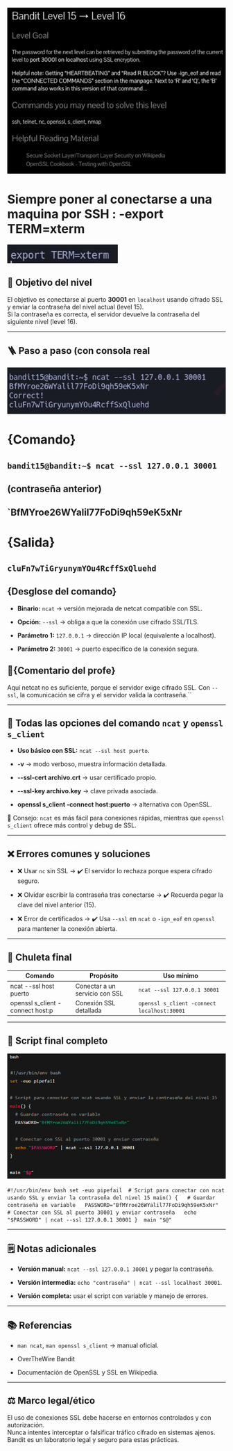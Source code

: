 ![Bandit Image](../../Imagenes/level-15-16-1.png)

# Siempre poner al conectarse a una maquina por SSH : -export TERM=xterm
![Bandit Image](../../Imagenes/bandit-banner.png)


## 🔎 Objetivo del nivel

El objetivo es conectarse al puerto **30001** en `localhost` usando cifrado SSL y enviar la contraseña del nivel actual (level 15).  
Si la contraseña es correcta, el servidor devuelve la contraseña del siguiente nivel (level 16).

---

## 🪜 Paso a paso (con consola real

![Bandit Image](../../Imagenes/level-15-16-3.png)

# {Comando}

## `bandit15@bandit:~$ ncat --ssl 127.0.0.1 30001`

## (contraseña anterior)

## `BfMYroe26WYalil77FoDi9qh59eK5xNr

# {Salida}

## `cluFn7wTiGryunymYOu4RcffSxQluehd`

## {Desglose del comando}

- **Binario:** `ncat` → versión mejorada de netcat compatible con SSL.
    
- **Opción:** `--ssl` → obliga a que la conexión use cifrado SSL/TLS.
    
- **Parámetro 1:** `127.0.0.1` → dirección IP local (equivalente a localhost).
    
- **Parámetro 2:** `30001` → puerto específico de la conexión segura.
    

## 💬{Comentario del profe}

Aquí netcat no es suficiente, porque el servidor exige cifrado SSL. Con `--ssl`, la comunicación se cifra y el servidor valida la contraseña.``

---

## 🧰 Todas las opciones del comando `ncat` y `openssl s_client`

- **Uso básico con SSL:** `ncat --ssl host puerto`.
    
- **-v** → modo verboso, muestra información detallada.
    
- **--ssl-cert archivo.crt** → usar certificado propio.
    
- **--ssl-key archivo.key** → clave privada asociada.
    
- **openssl s_client -connect host:puerto** → alternativa con OpenSSL.
    

💬 Consejo: `ncat` es más fácil para conexiones rápidas, mientras que `openssl s_client` ofrece más control y debug de SSL.

---

## ❌ Errores comunes y soluciones

- ❌ Usar `nc` sin SSL → ✔️ El servidor lo rechaza porque espera cifrado seguro.
    
- ❌ Olvidar escribir la contraseña tras conectarse → ✔️ Recuerda pegar la clave del nivel anterior (15).
    
- ❌ Error de certificados → ✔️ Usa `--ssl` en `ncat` o `-ign_eof` en `openssl` para mantener la conexión abierta.
    

---

## 🧾 Chuleta final

|Comando|Propósito|Uso mínimo|
|---|---|---|
|ncat --ssl host puerto|Conectar a un servicio con SSL|`ncat --ssl 127.0.0.1 30001`|
|openssl s_client -connect host:p|Conexión SSL detallada|`openssl s_client -connect localhost:30001`|

---

## 🧩 Script final completo

![Bandit Image](../../Imagenes/level-15-16-4.png)

`#!/usr/bin/env bash set -euo pipefail  # Script para conectar con ncat usando SSL y enviar la contraseña del nivel 15 main() {   # Guardar contraseña en variable   PASSWORD="BfMYroe26WYalil77FoDi9qh59eK5xNr"      # Conectar con SSL al puerto 30001 y enviar contraseña   echo "$PASSWORD" | ncat --ssl 127.0.0.1 30001 }  main "$@"`

---

## 🗒️ Notas adicionales

- **Versión manual:** `ncat --ssl 127.0.0.1 30001` y pegar la contraseña.
    
- **Versión intermedia:** `echo "contraseña" | ncat --ssl localhost 30001`.
    
- **Versión completa:** usar el script con variable y manejo de errores.
    

---

## 📚 Referencias

- `man ncat`, `man openssl s_client` → manual oficial.
    
- OverTheWire Bandit
    
- Documentación de OpenSSL y SSL en Wikipedia.
    

---

## ⚖️ Marco legal/ético

El uso de conexiones SSL debe hacerse en entornos controlados y con autorización.  
Nunca intentes interceptar o falsificar tráfico cifrado en sistemas ajenos.  
Bandit es un laboratorio legal y seguro para estas prácticas.
